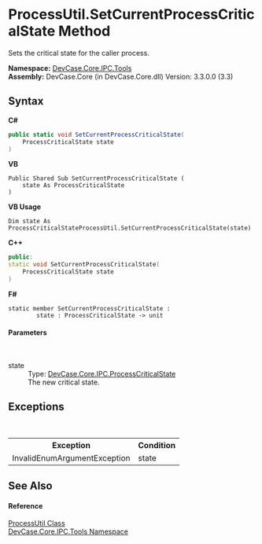 # ProcessUtil.SetCurrentProcessCriticalState Method 
 

Sets the critical state for the caller process.

**Namespace:**&nbsp;<a href="N_DevCase_Core_IPC_Tools">DevCase.Core.IPC.Tools</a><br />**Assembly:**&nbsp;DevCase.Core (in DevCase.Core.dll) Version: 3.3.0.0 (3.3)

## Syntax

**C#**<br />
``` C#
public static void SetCurrentProcessCriticalState(
	ProcessCriticalState state
)
```

**VB**<br />
``` VB
Public Shared Sub SetCurrentProcessCriticalState ( 
	state As ProcessCriticalState
)
```

**VB Usage**<br />
``` VB Usage
Dim state As ProcessCriticalStateProcessUtil.SetCurrentProcessCriticalState(state)
```

**C++**<br />
``` C++
public:
static void SetCurrentProcessCriticalState(
	ProcessCriticalState state
)
```

**F#**<br />
``` F#
static member SetCurrentProcessCriticalState : 
        state : ProcessCriticalState -> unit 

```


#### Parameters
&nbsp;<dl><dt>state</dt><dd>Type: <a href="T_DevCase_Core_IPC_ProcessCriticalState">DevCase.Core.IPC.ProcessCriticalState</a><br />The new critical state.</dd></dl>

## Exceptions
&nbsp;<table><tr><th>Exception</th><th>Condition</th></tr><tr><td>InvalidEnumArgumentException</td><td>state</td></tr></table>

## See Also


#### Reference
<a href="T_DevCase_Core_IPC_Tools_ProcessUtil">ProcessUtil Class</a><br /><a href="N_DevCase_Core_IPC_Tools">DevCase.Core.IPC.Tools Namespace</a><br />